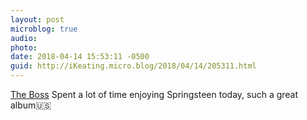 ```yaml
---
layout: post
microblog: true
audio: 
photo: 
date: 2018-04-14 15:53:11 -0500
guid: http://iKeating.micro.blog/2018/04/14/205311.html
---
```

 [The Boss](https://itunes.apple.com/us/album/born-in-the-u-s-a/203708420) Spent a lot of time enjoying Springsteen today, such a great album🇺🇸
